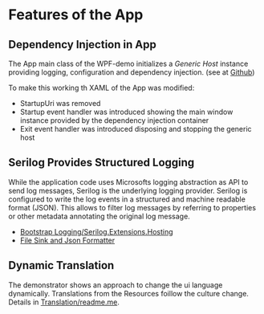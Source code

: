 ﻿# Features of the App

## Dependency Injection in App

The App main class of the WPF-demo initializes a *Generic Host* instance providing logging, configuration and dependency injection.
(see at [Github](https://github.com/dotnet/runtime/blob/57bfe474518ab5b7cfe6bf7424a79ce3af9d6657/src/libraries/Microsoft.Extensions.Hosting/src/HostingHostBuilderExtensions.cs))

To make this working th XAML of the App was modified:
- StartupUri was removed
- Startup event handler was introduced showing the main window instance provided by the dependency injection container
- Exit event handler was introduced disposing and stopping the generic host

## Serilog Provides Structured Logging

While the application code uses Microsofts logging abstraction as API to send log messages, Serilog is the underlying logging provider. 
Serilog is configured to write the log events in a structured and machine readable format (JSON).
This allows to filter log messages by referring to properties or other metadata annotating the original log message. 

- [Bootstrap Logging/Serilog.Extensions.Hosting](https://github.com/serilog/serilog-extensions-hosting)
- [File Sink and Json Formatter](https://github.com/serilog/serilog-sinks-file)

## Dynamic Translation

The demonstrator shows an approach to change the ui language dynamically. 
Translations from the Resources foillow the culture change. 
Details in [Translation/readme.me](Translation/readme.md).